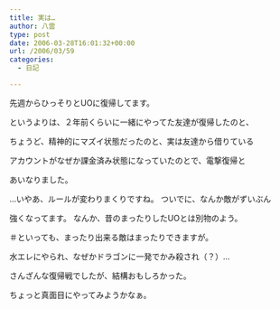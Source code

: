 ```yaml
---
title: 実は…
author: 八雲
type: post
date: 2006-03-28T16:01:32+00:00
url: /2006/03/59
categories:
  - 日記

---
```

先週からひっそりとUOに復帰してます。
  
というよりは、２年前くらいに一緒にやってた友達が復帰したのと、
  
ちょうど、精神的にマズイ状態だったのと、実は友達から借りている
  
アカウントがなぜか課金済み状態になっていたのとで、電撃復帰と
  
あいなりました。

…いやあ、ルールが変わりまくりですね。 ついでに、なんか敵がずいぶん
  
強くなってます。 なんか、昔のまったりしたUOとは別物のよう。
  
＃といっても、まったり出来る敵はまったりできますが。
  
水エレにやられ、なぜかドラゴンに一発でかみ殺され（？）…
  
さんざんな復帰戦でしたが、結構おもしろかった。
  
ちょっと真面目にやってみようかなぁ。